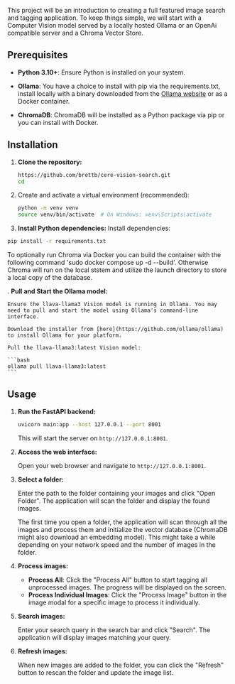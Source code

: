 This project will be an introduction to creating a full featured image search and tagging application. To keep things simple, we will start with a Computer Vision model served by a locally hosted Ollama or an OpenAi compatible server and a Chroma Vector Store.


## Prerequisites

-   **Python 3.10+**: Ensure Python is installed on your system.
-   **Ollama**: You have a choice to install with pip via the requirements.txt, install locally with a binary downloaded from the [Ollama website](https://ollama.com/download) or as a Docker container. 

-   **ChromaDB**: ChromaDB will be installed as a Python package via pip or you can install with Docker.

## Installation

1. **Clone the repository:**
    ```bash
    https://github.com/brettb/cere-vision-search.git
    cd 
    ```

2. Create and activate a virtual environment (recommended):
   ```bash
   python -m venv venv
   source venv/bin/activate  # On Windows: venv\Scripts\activate
   
   ```
3.   **Install Python dependencies:** 
     Install dependencies:
   ```bash
   pip install -r requirements.txt
   ```
   
  To optionally run Chroma via Docker you can build the container with the following command 
  'sudo docker compose up -d --build'. Otherwise Chroma will run on the local ststem and utilize the launch directory to store a local copy of the database.
  
  . **Pull and Start the Ollama model:**

    Ensure the llava-llama3 Vision model is running in Ollama. You may need to pull and start the model using Ollama's command-line interface. 

    Download the installer from [here](https://github.com/ollama/ollama) to install Ollama for your platform.

    Pull the llava-llama3:latest Vision model:

    ```bash
    ollama pull llava-llama3:latest
    ```

## Usage

1. **Run the FastAPI backend:**

    ```bash
    uvicorn main:app --host 127.0.0.1 --port 8001
    ```

    This will start the server on `http://127.0.0.1:8001`.

2. **Access the web interface:**

    Open your web browser and navigate to `http://127.0.0.1:8001`.

3. **Select a folder:**

    Enter the path to the folder containing your images and click "Open Folder". The application will scan the folder and display the found images.

    The first time you open a folder, the application will scan through all the images and process them and initialize the vector database (ChromaDB might also download an embedding model). This might take a while depending on your network speed and the number of images in the folder.

4. **Process images:**

    -   **Process All**: Click the "Process All" button to start tagging all unprocessed images. The progress will be displayed on the screen.
    -   **Process Individual Images**: Click the "Process Image" button in the image modal for a specific image to process it individually.

5. **Search images:**

    Enter your search query in the search bar and click "Search". The application will display images matching your query.

6. **Refresh images:**

    When new images are added to the folder, you can click the "Refresh" button to rescan the folder and update the image list.

  
  
